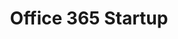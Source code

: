 ---
sort_key: 22
layout: sku
id: office-365-startup-setup
title: "Office 365 Startup"
heading: "Office 365 Startup"
sub-title: "Fresh account setup. Setup Pricing for Office 365 (one-time fee)"
features:
 - feature: "Unlimited mailboxes configured for your team"
 - feature: "Professional project management"
 - feature: "Less than 7 days full implementation time"
 - feature: "30 days post-project support"
price: 549
unit: setup
---